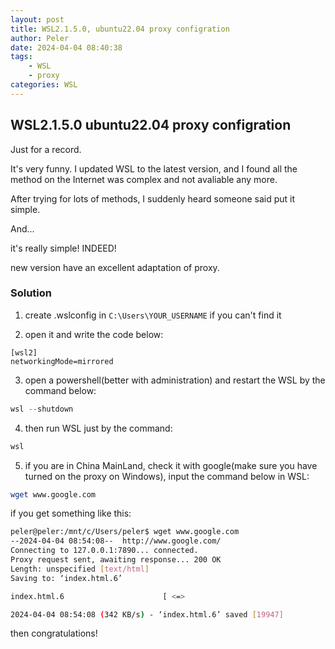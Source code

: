 ```yaml
---
layout: post
title: WSL2.1.5.0, ubuntu22.04 proxy configration
author: Peler
date: 2024-04-04 08:40:38
tags: 
    - WSL 
    - proxy
categories: WSL
---
```


## WSL2.1.5.0 ubuntu22.04 proxy configration

Just for a record.

It's very funny. I updated WSL to the latest version, and I found all the method on the Internet was complex and not avaliable any more.

After trying for lots of methods, I suddenly heard someone said put it simple.

And...

it's really simple! INDEED!

new version have an excellent adaptation of proxy.

### Solution
1. create .wslconfig in `C:\Users\YOUR_USERNAME` if you can't find it

2. open it and write the code below:
```wslconfig
[wsl2]
networkingMode=mirrored
```

3. open a powershell(better with administration) and restart the WSL by the command below:
```powershell
wsl --shutdown
```

4. then run WSL just by the command:
```cmd
wsl
```

5. if you are in China MainLand, check it with google(make sure you have turned on the proxy on Windows), input the command below in WSL:
```bash
wget www.google.com
```
if you get something like this:
```bash
peler@peler:/mnt/c/Users/peler$ wget www.google.com
--2024-04-04 08:54:08--  http://www.google.com/
Connecting to 127.0.0.1:7890... connected.
Proxy request sent, awaiting response... 200 OK
Length: unspecified [text/html]
Saving to: ‘index.html.6’

index.html.6                      [ <=>                                              ]  19.48K  --.-KB/s    in 0.06s

2024-04-04 08:54:08 (342 KB/s) - ‘index.html.6’ saved [19947]
```

then congratulations!